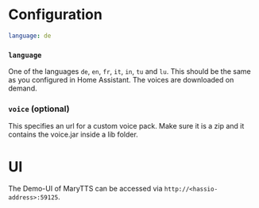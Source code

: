 # Configuration

```yaml
language: de
```

### `language`

One of the languages `de`, `en`, `fr`, `it`, `in`, `tu` and `lu`. This should be the same as you configured in Home Assistant.
The voices are downloaded on demand.

### `voice` (optional)

This specifies an url for a custom voice pack. Make sure it is a zip and it contains the voice.jar inside a lib folder.

# UI

The Demo-UI of MaryTTS can be accessed via `http://<hassio-address>:59125`.
